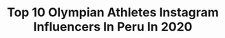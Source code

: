 ---
title: Top 10 Olympian Athletes Instagram Influencers In Peru In 2020
description: >-
  Find top olympian athletes Instagram influencers in Peru in 2020. Most popular hashtags: #fitness #athlete #quedateencasa #lima.
platform: Instagram
profiles:
  - username: "sebaslizar"
    fullname: >-
      Sebastian Lizarzaburu
    location: "Peru"
    followers: 719686
    engagement: 127
    commentsToLikes: 0.037510
    id: ck5zrcj62wbzb0i14n5zwo4x6
    verified: true
    hashtags: "#papafit, #fitness, #physique, #corona"
  - username: "deneva_cagigas"
    fullname: >-
      D.
    location: "Peru"
    followers: 203830
    engagement: 776
    commentsToLikes: 0.004846
    id: ck14l605kt11l0i19r5ayvi24
    verified: true
    hashtags: "#covid19, #diadelamujer, #niunamenos, #welivesports"
  - username: "andrea_almarzacerpa"
    fullname: >-
      Andrea Almarza
    location: "Peru"
    followers: 9309
    engagement: 1110
    commentsToLikes: 0.021284
    id: ck8t7wjili7d60j78hvg9rvy0
    verified: false
    hashtags: "#goals, #trainhard, #passion, #freeday"
  - username: "ta_acosta"
    fullname: >-
      Tanya Acosta
    location: "Peru"
    followers: 15799
    engagement: 597
    commentsToLikes: 0.014807
    id: ck15u021skr6d0i19mvpd9sqp
    verified: false
    hashtags: "#juntas, #equidad, #unidas, #bloqueo"
  - username: "izaccristine"
    fullname: >-
      IZABEL CRISTINE
    location: "Peru"
    followers: 6742
    engagement: 1403
    commentsToLikes: 0.034795
    id: ck8t2c9yfyxrz0j78n8q85xh3
    verified: false
    hashtags: "#lima, #beach, #dfait, #carnaval"
  - username: "marianowong"
    fullname: >-
      Mariano Wong
    location: "Peru"
    followers: 5952
    engagement: 587
    commentsToLikes: 0.041431
    id: ck8sxupyhiqn80j78p7hf8q9l
    verified: false
    hashtags: "#lavidaesundeporte, #sporade, #publicidad, #yoentrenoencasa"
  - username: "paulafregoso"
    fullname: >-
      Paula Fregoso
    location: "Peru"
    followers: 9161
    engagement: 2699
    commentsToLikes: 0.026492
    id: ckap1wymawfk50i78j7tillal
    verified: false
    hashtags: "#nature, #anahuacnorte, #sidekick, #lima2019juegos"
  - username: "athleticcontrast"
    fullname: >-
      𝗠𝗔𝗥𝗖𝗘𝗟𝗔 𝗣𝗔𝗗𝗜𝗟𝗟𝗔 |𝗛𝗼𝗺𝗲 𝗪𝗼𝗿𝗸𝗼𝘂𝘁𝘀
    location: "Peru"
    followers: 19488
    engagement: 147
    commentsToLikes: 0.194012
    id: ck6uc7vb2e04i0j71mwpxeim7
    verified: false
    hashtags: "#absworkout, #womensday, #recipes, #quedateencasa"
  - username: "choza_robles"
    fullname: >-
      Choza Robles López-Albújar
    location: "Peru"
    followers: 7264
    engagement: 578
    commentsToLikes: 0.075991
    id: ck0w0q2yqfhe90i192bckwsm4
    verified: false
    hashtags: "#deportes, #gymnastic, #doubles, #highlife"
  - username: "nicolaspacheco94"
    fullname: >-
      Nicolas Pacheco OLY
    location: "Peru"
    followers: 9134
    engagement: 618
    commentsToLikes: 0.051066
    id: ck137d3ojay3p0i198x77jrt2
    verified: false
    hashtags: "#holiday, #morocco, #setteringles, #vacation"
---